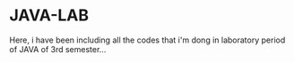 # JAVA-LAB
Here, i have been including all the codes that  i'm dong in laboratory period of JAVA of 3rd semester...
